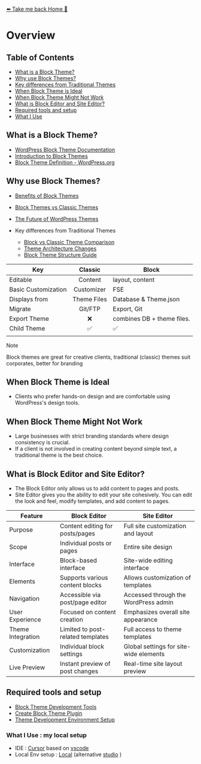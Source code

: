 [⬅️ Take me back Home 🏡](../../README.md)

# Overview

## Table of Contents
- [What is a Block Theme?](#what-is-a-block-theme)
- [Why use Block Themes?](#why-use-block-themes)
- [Key differences from Traditional Themes](#key-differences-from-traditional-themes)
- [When Block Theme is Ideal](#when-block-theme-is-ideal)
- [When Block Theme Might Not Work](#when-block-theme-might-not-work)
- [What is Block Editor and Site Editor?](#what-is-block-editor-and-site-editor)
- [Required tools and setup](#required-tools-and-setup)
- [What I Use](#what-i-use)

## What is a Block Theme?
- [WordPress Block Theme Documentation](https://developer.wordpress.org/block-editor/how-to-guides/themes/block-theme-overview/)
- [Introduction to Block Themes](https://learn.wordpress.org/tutorial/introduction-to-block-themes/)
- [Block Theme Definition - WordPress.org](https://wordpress.org/documentation/article/block-themes/)

## Why use Block Themes?
- [Benefits of Block Themes](https://developer.wordpress.org/block-editor/how-to-guides/themes/block-theme-overview/#benefits)
- [Block Themes vs Classic Themes](https://kinsta.com/blog/wordpress-block-themes/)
- [The Future of WordPress Themes](https://wordpress.org/news/2021/12/wordpress-5-9-features-block-themes/)

- Key differences from Traditional Themes
  - [Block vs Classic Theme Comparison](https://fullsiteediting.com/lessons/block-themes-vs-classic-themes/)
  - [Theme Architecture Changes](https://developer.wordpress.org/block-editor/how-to-guides/themes/theme-json/)
  - [Block Theme Structure Guide](https://developer.wordpress.org/themes/block-themes/block-theme-structure/)

| Key                 |      Classic       | Block                      |
| ------------------- | :----------------: | -------------------------- |
| Editable            |      Content       | layout, content            |
| Basic Customization |     Customizer     | FSE                        |
| Displays from       |    Theme Files     | Database & Theme.json      |
| Migrate             |      Git/FTP       | Export, Git                |
| Export Theme        |        :x:         | combines DB + theme files. |
| Child Theme         | :white_check_mark: | :white_check_mark:         |
|                     |                    |                            |

> [!NOTE]
> Block themes are great for creative clients, traditional (classic) themes suit corporates, better for branding

## When Block Theme is Ideal
- Clients who prefer hands-on design and are comfortable using WordPress's design tools.

## When Block Theme Might Not Work
-  Large businesses with strict branding standards where design consistency is crucial.
- If a client is not involved in creating content beyond simple text, a traditional theme is the best choice.

## What is Block Editor and Site Editor?
- The Block Editor only allows us to add content to pages and posts.
- Site Editor gives you the ability to edit your site cohesively. You can edit the look and feel, modify templates, and add content to pages.

| Feature                     | Block Editor                         | Site Editor                             |
|-----------------------------|--------------------------------------|-----------------------------------------|
| Purpose                     | Content editing for posts/pages      | Full site customization and layout      |
| Scope                       | Individual posts or pages            | Entire site design                      |
| Interface                   | Block-based interface                | Site-wide editing interface             |
| Elements                    | Supports various content blocks      | Allows customization of templates       |
| Navigation                  | Accessible via post/page editor      | Accessed through the WordPress admin    |
| User Experience             | Focused on content creation          | Emphasizes overall site appearance      |
| Theme Integration           | Limited to post-related templates    | Full access to theme templates          |
| Customization               | Individual block settings            | Global settings for site-wide elements  |
| Live Preview                | Instant preview of post changes      | Real-time site layout preview           |

## Required tools and setup

- [Block Theme Development Tools](https://developer.wordpress.org/block-editor/getting-started/devenv/)
- [Create Block Theme Plugin](https://wordpress.org/plugins/create-block-theme/)
- [Theme Development Environment Setup](https://developer.wordpress.org/block-editor/getting-started/tutorials/block-based-themes/)

### What I Use : my local setup
- IDE : [Cursor](https://www.cursor.com) based on [vscode](https://code.visualstudio.com)
- Local Env setup : [Local](https://localwp.com) (alternative [studio](https://developer.wordpress.com/studio/) )

